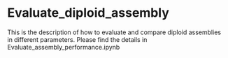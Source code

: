# Evaluate_diploid_assembly
This is the description of how to evaluate and compare diploid assemblies in different parameters.
Please find the details in Evaluate_assembly_performance.ipynb
